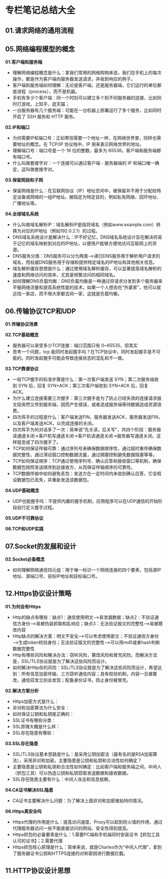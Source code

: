 # 专栏笔记总结大全


## 01.请求网络的通用流程

## 05.网络编程模型的概念

**01.客户端和服务端**

- 理解网络编程概念是什么：拿我们常用的网络购物来说，我们在手机上的每次操作，都是作为客户端向服务器发送请求，并收到响应的例子。
- 客户端和服务端如何理解：无论是客户端，还是服务器端，它们运行的单位都是进程（process），而不是机器。
- 手机有多少个客户端：同一个时刻可以建立多个到不同服务器的连接，比如同时打游戏，上知乎，逛天猫；
- 一台服务器有几个服务端：可能在一台机器上部署运行了多个服务，比如同时开启了 SSH 服务和 HTTP 服务。

**02.IP和端口**

- 为何需要IP和端口号：正如寄信需要一个地址一样，在网络世界里，同样也需要地址的概念。在 TCP/IP 协议栈中，IP 用来表示网络世界的地址。
- 理解端口号：端口号是一个 16 位的整数，最多为 65536。客户端和服务端都有端口号。
- 什么叫做套接字对：一个连接可以通过客户端 - 服务器端的 IP 和端口唯一确定，这叫做套接字对。

**03.保留网段和子网**

- 保留网络是什么：在互联网协议（IP）地址空间中，被保留并不用于分配给特定设备或网络的一组IP地址。被指定为特定目的，例如私有网络、回环地址、广播地址等。

**04.全球域名系统**

- 什么叫做域名解析IP：域名解析IP是指将域名（例如www.example.com）转换为对应的IP地址（例如192.0.2.1）的过程。
- DNS域名系统设计是解决什么：IP不好记忆，DNS域名系统设计旨在解决将易于记忆的域名映射到对应的IP地址，以便用户能够方便地访问互联网上的资源。
- DNS服务分类：DNS服务可以分为两类——>递归DNS服务用于解析用户请求的域名，而权威DNS服务用于存储和提供特定域名的IP地址和其他相关信息。
- 域名解析缓存思想是什么：通过使用域名解析缓存，可以显著提高域名解析的速度和网络访问的效率，尤其是频繁访问的相同域名。
- 如何理解DNS负载均衡：DNS负载均衡是一种通过将请求分发到多个服务器来平衡网络流量和提高系统性能的技术。如果一个人想去吃“外婆家”，他可以就近找一家店，而不用大家都去同一家，这就是负载均衡。








## 06.传输协议TCP和UDP

**01.传输协议场景**


**02.TCP基础概念**

- 服务器可以承受多少TCP连接：端口范围只有 0~65535，但其实
- 思考一个问题，tcp 能同时发起握手吗？在TCP协议中，同时发起握手是不可能的。同时发起握手可能会导致连接状态的混乱和不一致。

**03.TCP靠谱协议**

- 一般TCP握手的标准步骤是什么：第一次客户端发送 SYN；第二次服务端收到 SYN 后，回复 SYN+ACK；第三次客户端收到 SYN+ACK 后，回复 ACK。
- 为什么建立连接需要三次握手：第三次握手是为了防止已经失效的连接请求报文段突然又传到服务端，因而产生错误，或者造成服务端等待数据造成资源浪费。
- 四次挥手的过程是什么：客户端发送FIN，服务器发送ACK，服务器发送FIN，以及客户端发送ACK，以完成连接的关闭。
- 四次挥手为何对话多了一次：简单说“先关读，后关写”，共四个阶段：服务器读通道关闭->客户机写通道关闭->客户机读通道关闭->服务器写通道关闭。这样就变成了四次握手了。
- TCP如何保证传输可靠：通过序列号来确保数据顺序性，通过超时重传确保数据完整性，通过滑动窗口控制数据流量，通过拥塞控制避免数据阻塞等等。
- TCP如何保证顺序：TCP通过使用序列号、确认应答和接收窗口等机制，确保数据包按照发送顺序到达接收方，从而保证传输顺序的可靠性。
- TCP数据传输中如何避免丢包：发送方在一定时间内未收到确认应答，它会假设数据包已丢失，并重新发送该数据包。

**04.UDP基础概念**

- UDP也能握手吗：不提供内置的握手机制，应用程序可以在UDP通信的开始阶段自行定义握手过程。

**05.UDP不可靠协议**

**06.TCP和UDP实践**

## 07.Socket的发展和设计

**02.Socket必备概念**

- 如何理解网络通信四元组：用于唯一标识一个网络连接的四个要素，包括源IP地址、源端口号、目标IP地址和目标端口号。


## 12.Https协议设计策略

**01.为何会有Https**

- Http的缺点有哪些：缺点1：通信使用明文——>易泄漏数据；缺点2：不验证通信方身份——>易被伪装抓取和乱响应；缺点3：无法验证报文的完整性——>易被篡改内容
- Http缺点的解决方案：明文不安全——>可以考虑使用密文；不验证通信方身份——>生成token校验身份；无法验证报文的完整性——>可以用md5或者hash判断数据完整性
- Http有哪些风险和解决办法：窃听风险，篡改风险和冒充风险。而解决方法是，SSL/TLS协议就是为了解决这些风险而设计。
- 如何解决Http存的风险：SSL/TLS协议就是为了解决这些风险而设计，希望达到：所有信息加密传输，三方窃听通信内容；具有校验机制，内容一旦被篡改，通信双发立刻会发现；配备身份证书，防止身份被冒充。

**02.解决方案分析**

- Https加密方式是什么：
- 非对称加密算法为什么安全：
- 如何保证公钥和私钥是正确的：
- SSL证书有哪些分类：
- SSL原理大概是什么样：
- SSL存在隐患有哪些：


**03.SSL存在隐患**

- SSL/TLS协议基本思路是什么：是采用公钥加密法（最有名的是RSA加密算法），采用非对称加密。主要隐患是公钥和私钥和合法性如何确定？
- 主要隐患是公钥和私钥和合法性如何确定：比如客户端和服务端之间，中间人（抓包工具）可以伪造公钥和私钥窃取发送数据和接收数据。
- SSL存在隐患主要有什么：中间人攻击和信息抵赖。

**04.CA证书解决SSL隐患**

- CA证书主要解决什么问题：为了解决上面非对称加密被劫持的情况。

**06.Https真安全吗**

- Https代理的作用是什么：提高访问速度、Proxy可以起到防火墙的作用、通过代理服务器访问一些不能直接访问的网站、安全性得到提高。
- Https抓包的必备要素是什么：1.需要PC端和手机端同时安装证书【抓包工具认可的证书】；2.需要代理
- Https抓包核心原理是什么：简单来说，就是Charles作为“中间人代理”，拿到了服务器证书公钥和HTTPS连接的对称密钥进行数据拦截。


## 11.HTTP协议设计思想













